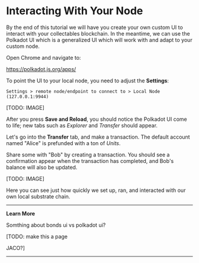 Interacting With Your Node
===

By the end of this tutorial we will have you create your own custom UI to interact with your collectables blockchain. In the meantime, we can use the Polkadot UI which is a generalized UI which will work with and adapt to your custom node.

Open Chrome and navigate to:

https://polkadot.js.org/apps/

To point the UI to your local node, you need to adjust the **Settings**:

```
Settings > remote node/endpoint to connect to > Local Node (127.0.0.1:9944)
```

[TODO: IMAGE]

After you press **Save and Reload**, you should notice the Polkadot UI come to life; new tabs such as *Explorer* and *Transfer* should appear.

Let's go into the **Transfer** tab, and make a transaction. The default account named "Alice" is prefunded with a ton of *Units*.

Share some with "Bob" by creating a transaction. You should see a confirmation appear when the transaction has completed, and Bob's balance will also be updated.

[TODO: IMAGE]

Here you can see just how quickly we set up, ran, and interacted with our own local substrate chain.

---
**Learn More**

Somthing about bonds ui vs polkadot ui?

[TODO: make this a page

JACO?]

---